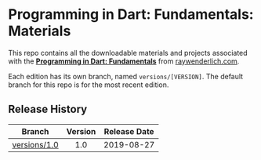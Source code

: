 # Programming in Dart: Fundamentals: Materials

This repo contains all the downloadable materials and projects associated with the **[Programming in Dart: Fundamentals](https://www.raywenderlich.com/4921688-programming-in-dart-fundamentals)** from [raywenderlich.com](https://www.raywenderlich.com).

Each edition has its own branch, named `versions/[VERSION]`. The default branch for this repo is for the most recent edition.

## Release History

| Branch                                                                                 | Version | Release Date |
| -------------------------------------------------------------------------------------- |:-------:|:------------:|
| [versions/1.0](https://github.com/raywenderlich/video-pd1-materials/tree/versions/1.0) | 1.0     | 2019-08-27   |
